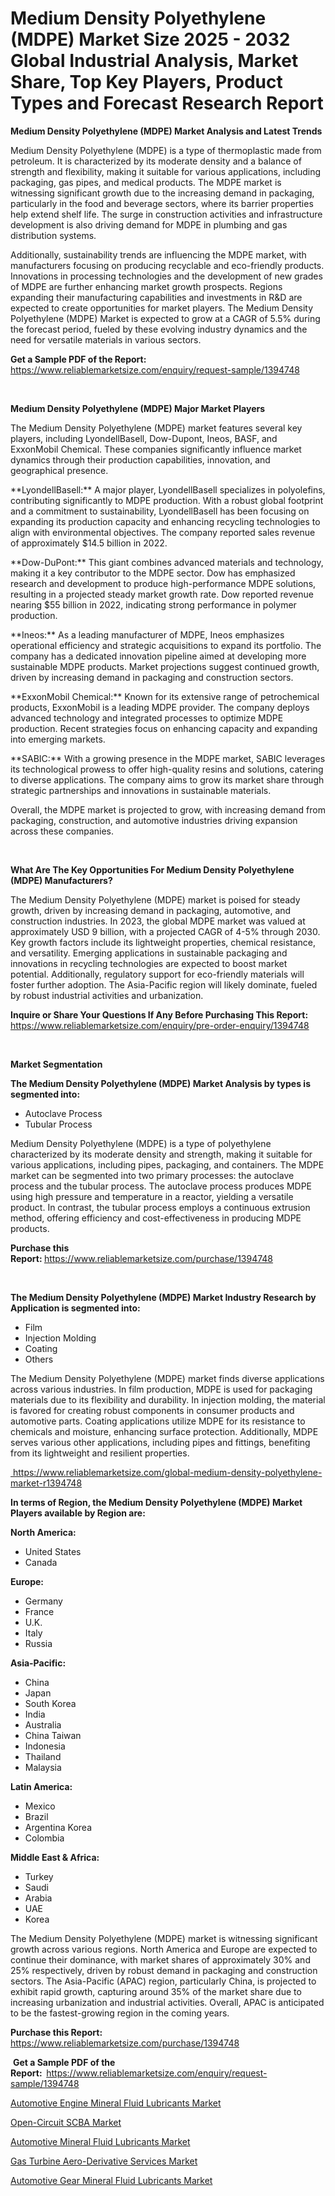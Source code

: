 <p><h1>Medium Density Polyethylene (MDPE) Market Size 2025 - 2032 Global Industrial Analysis, Market Share, Top Key Players, Product Types and Forecast Research Report</h1></p><p><strong>Medium Density Polyethylene (MDPE) Market Analysis and Latest Trends</strong></p>
<p><p>Medium Density Polyethylene (MDPE) is a type of thermoplastic made from petroleum. It is characterized by its moderate density and a balance of strength and flexibility, making it suitable for various applications, including packaging, gas pipes, and medical products. The MDPE market is witnessing significant growth due to the increasing demand in packaging, particularly in the food and beverage sectors, where its barrier properties help extend shelf life. The surge in construction activities and infrastructure development is also driving demand for MDPE in plumbing and gas distribution systems.</p><p>Additionally, sustainability trends are influencing the MDPE market, with manufacturers focusing on producing recyclable and eco-friendly products. Innovations in processing technologies and the development of new grades of MDPE are further enhancing market growth prospects. Regions expanding their manufacturing capabilities and investments in R&D are expected to create opportunities for market players. The Medium Density Polyethylene (MDPE) Market is expected to grow at a CAGR of 5.5% during the forecast period, fueled by these evolving industry dynamics and the need for versatile materials in various sectors.</p></p>
<p><strong>Get a Sample PDF of the Report:&nbsp;</strong> <a href="https://www.reliablemarketsize.com/enquiry/request-sample/1394748?utm_campaign=2008&utm_medium=2&utm_source=Github&utm_content=ia&utm_term=22032025&utm_id=medium-density-polyethylene-mdpe">https://www.reliablemarketsize.com/enquiry/request-sample/1394748</a></p>
<p>&nbsp;</p>
<p><strong>Medium Density Polyethylene (MDPE) Major Market Players</strong></p>
<p><p>The Medium Density Polyethylene (MDPE) market features several key players, including LyondellBasell, Dow-Dupont, Ineos, BASF, and ExxonMobil Chemical. These companies significantly influence market dynamics through their production capabilities, innovation, and geographical presence.</p><p>**LyondellBasell:** A major player, LyondellBasell specializes in polyolefins, contributing significantly to MDPE production. With a robust global footprint and a commitment to sustainability, LyondellBasell has been focusing on expanding its production capacity and enhancing recycling technologies to align with environmental objectives. The company reported sales revenue of approximately $14.5 billion in 2022.</p><p>**Dow-DuPont:** This giant combines advanced materials and technology, making it a key contributor to the MDPE sector. Dow has emphasized research and development to produce high-performance MDPE solutions, resulting in a projected steady market growth rate. Dow reported revenue nearing $55 billion in 2022, indicating strong performance in polymer production.</p><p>**Ineos:** As a leading manufacturer of MDPE, Ineos emphasizes operational efficiency and strategic acquisitions to expand its portfolio. The company has a dedicated innovation pipeline aimed at developing more sustainable MDPE products. Market projections suggest continued growth, driven by increasing demand in packaging and construction sectors.</p><p>**ExxonMobil Chemical:** Known for its extensive range of petrochemical products, ExxonMobil is a leading MDPE provider. The company deploys advanced technology and integrated processes to optimize MDPE production. Recent strategies focus on enhancing capacity and expanding into emerging markets.</p><p>**SABIC:** With a growing presence in the MDPE market, SABIC leverages its technological prowess to offer high-quality resins and solutions, catering to diverse applications. The company aims to grow its market share through strategic partnerships and innovations in sustainable materials.</p><p>Overall, the MDPE market is projected to grow, with increasing demand from packaging, construction, and automotive industries driving expansion across these companies.</p></p>
<p>&nbsp;</p>
<p><strong>What Are The Key Opportunities For Medium Density Polyethylene (MDPE) Manufacturers?</strong></p>
<p><p>The Medium Density Polyethylene (MDPE) market is poised for steady growth, driven by increasing demand in packaging, automotive, and construction industries. In 2023, the global MDPE market was valued at approximately USD 9 billion, with a projected CAGR of 4-5% through 2030. Key growth factors include its lightweight properties, chemical resistance, and versatility. Emerging applications in sustainable packaging and innovations in recycling technologies are expected to boost market potential. Additionally, regulatory support for eco-friendly materials will foster further adoption. The Asia-Pacific region will likely dominate, fueled by robust industrial activities and urbanization.</p></p>
<p><strong>Inquire or Share Your Questions If Any Before Purchasing This Report:</strong> <a href="https://www.reliablemarketsize.com/enquiry/pre-order-enquiry/1394748?utm_campaign=2008&utm_medium=2&utm_source=Github&utm_content=ia&utm_term=22032025&utm_id=medium-density-polyethylene-mdpe">https://www.reliablemarketsize.com/enquiry/pre-order-enquiry/1394748</a></p>
<p>&nbsp;</p>
<p><strong>Market Segmentation</strong></p>
<p><strong>The Medium Density Polyethylene (MDPE) Market Analysis by types is segmented into:</strong></p>
<p><ul><li>Autoclave Process</li><li>Tubular Process</li></ul></p>
<p><p>Medium Density Polyethylene (MDPE) is a type of polyethylene characterized by its moderate density and strength, making it suitable for various applications, including pipes, packaging, and containers. The MDPE market can be segmented into two primary processes: the autoclave process and the tubular process. The autoclave process produces MDPE using high pressure and temperature in a reactor, yielding a versatile product. In contrast, the tubular process employs a continuous extrusion method, offering efficiency and cost-effectiveness in producing MDPE products.</p></p>
<p><strong>Purchase this Report:&nbsp;</strong><a href="https://www.reliablemarketsize.com/purchase/1394748?utm_campaign=2008&utm_medium=2&utm_source=Github&utm_content=ia&utm_term=22032025&utm_id=medium-density-polyethylene-mdpe">https://www.reliablemarketsize.com/purchase/1394748</a></p>
<p>&nbsp;</p>
<p><strong>The Medium Density Polyethylene (MDPE) Market Industry Research by Application is segmented into:</strong></p>
<p><ul><li>Film</li><li>Injection Molding</li><li>Coating</li><li>Others</li></ul></p>
<p><p>The Medium Density Polyethylene (MDPE) market finds diverse applications across various industries. In film production, MDPE is used for packaging materials due to its flexibility and durability. In injection molding, the material is favored for creating robust components in consumer products and automotive parts. Coating applications utilize MDPE for its resistance to chemicals and moisture, enhancing surface protection. Additionally, MDPE serves various other applications, including pipes and fittings, benefiting from its lightweight and resilient properties.</p></p>
<p><a href="https://www.reliablemarketsize.com/global-medium-density-polyethylene-market-r1394748?utm_campaign=2008&utm_medium=2&utm_source=Github&utm_content=ia&utm_term=22032025&utm_id=medium-density-polyethylene-mdpe">&nbsp;https://www.reliablemarketsize.com/global-medium-density-polyethylene-market-r1394748</a></p>
<p><strong>In terms of Region, the Medium Density Polyethylene (MDPE) Market Players available by Region are:</strong></p>
<p>
    <p> <strong> North America: </strong>
        <ul>
            <li>United States</li>
            <li>Canada</li>
        </ul>
        </p> 
    <p> <strong> Europe: </strong>
        <ul>
            <li>Germany</li>
            <li>France</li>
            <li>U.K.</li>
            <li>Italy</li>
            <li>Russia</li>
        </ul>
        </p> 
    <p> <strong> Asia-Pacific: </strong>
        <ul>
            <li>China</li>
            <li>Japan</li>
            <li>South Korea</li>
            <li>India</li>
            <li>Australia</li>
            <li>China Taiwan</li>
            <li>Indonesia</li>
            <li>Thailand</li>
            <li>Malaysia</li>
        </ul>
        </p> 
    <p> <strong> Latin America: </strong>
        <ul>
            <li>Mexico</li>
            <li>Brazil</li>
            <li>Argentina Korea</li>
            <li>Colombia</li>
        </ul>
        </p> 
    <p> <strong> Middle East & Africa: </strong>
        <ul>
            <li>Turkey</li>
            <li>Saudi</li>
            <li>Arabia</li>
            <li>UAE</li>
            <li>Korea</li>
        </ul>
    </p>
    </p>
<p><p>The Medium Density Polyethylene (MDPE) market is witnessing significant growth across various regions. North America and Europe are expected to continue their dominance, with market shares of approximately 30% and 25% respectively, driven by robust demand in packaging and construction sectors. The Asia-Pacific (APAC) region, particularly China, is projected to exhibit rapid growth, capturing around 35% of the market share due to increasing urbanization and industrial activities. Overall, APAC is anticipated to be the fastest-growing region in the coming years.</p></p>
<p><strong>Purchase this Report: </strong><a href="https://www.reliablemarketsize.com/purchase/1394748?utm_campaign=2008&utm_medium=2&utm_source=Github&utm_content=ia&utm_term=22032025&utm_id=medium-density-polyethylene-mdpe">https://www.reliablemarketsize.com/purchase/1394748</a></p>
<p>&nbsp;<strong>Get a Sample PDF of the Report:&nbsp;&nbsp;</strong><a href="https://www.reliablemarketsize.com/enquiry/request-sample/1394748?utm_campaign=2008&utm_medium=2&utm_source=Github&utm_content=ia&utm_term=22032025&utm_id=medium-density-polyethylene-mdpe">https://www.reliablemarketsize.com/enquiry/request-sample/1394748</a></p>
<p><strong></strong></p>
<p><p><a href="https://github.com/rempemelon5k/Market-Research-Report-List-1/blob/main/automotive-engine-mineral-fluid-lubricants-market.md?utm_campaign=2008&utm_medium=2&utm_source=Github&utm_content=ia&utm_term=22032025&utm_id=medium-density-polyethylene-mdpe">Automotive Engine Mineral Fluid Lubricants Market</a></p><p><a href="https://github.com/balbajagatr1/Market-Research-Report-List-1/blob/main/open-circuit-scba-market.md?utm_campaign=2008&utm_medium=2&utm_source=Github&utm_content=ia&utm_term=22032025&utm_id=medium-density-polyethylene-mdpe">Open-Circuit SCBA Market</a></p><p><a href="https://github.com/idranalexie/Market-Research-Report-List-1/blob/main/automotive-mineral-fluid-lubricants-market.md?utm_campaign=2008&utm_medium=2&utm_source=Github&utm_content=ia&utm_term=22032025&utm_id=medium-density-polyethylene-mdpe">Automotive Mineral Fluid Lubricants Market</a></p><p><a href="https://github.com/ftnlewins/Market-Research-Report-List-1/blob/main/gas-turbine-aero-derivative-services-market.md?utm_campaign=2008&utm_medium=2&utm_source=Github&utm_content=ia&utm_term=22032025&utm_id=medium-density-polyethylene-mdpe">Gas Turbine Aero-Derivative Services Market</a></p><p><a href="https://github.com/yardemuongz5/Market-Research-Report-List-1/blob/main/automotive-gear-mineral-fluid-lubricants-market.md?utm_campaign=2008&utm_medium=2&utm_source=Github&utm_content=ia&utm_term=22032025&utm_id=medium-density-polyethylene-mdpe">Automotive Gear Mineral Fluid Lubricants Market</a></p></p>